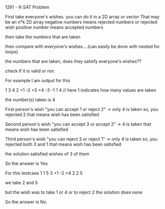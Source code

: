 1261 - K-SAT Problem

First take everyone's wishes. you can do it in a 2D array or vector
That may be an n*k 2D array
negative numbers means rejected numbers or rejected wish
positive number means accepted numbers

then take the numbers that are taken

then compare with everyone's wishes....(can easily be done with nested for loops)

the numbers that are taken, does they satisfy everyone's wishes??

check if it is valid or nor.

For example I am output for this

1
3 4 2
+1 -2
+3 +4
-3 -1
1 4   // here 1 indicates how many values are taken

the number(s) taken is 4

First person's wish "you can accept 1 or reject 2"
-> only 4 is taken so, you rejected 2 that means wish has been satisfied

Second person's wish "you can accept 3 or accept 2"
-> 4 is taken that means wish has been satisfied

Third person's wish "you can reject 3 or reject 1"
-> only 4 is taken so, you rejected both 3 and 1 that means wish has been satisfied

the solution satisfied wishes of 3 of them

So the answer is Yes

For this testcase
1
1 5 3
+1 -2 +4
2 2 5 

we take 2 and 5 

but the wish was to take 1 or 4 or to reject 2
the solution does none

So the answer is No.
